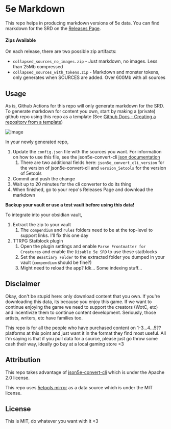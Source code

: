 # 5e Markdown

This repo helps in producing markdown versions of 5e data.  You can find markdown for the SRD on the
[Releases Page](https://github.com/scottTomaszewski/5e-markdown/releases).

#### Zips Available

On each release, there are two possible zip artifacts:

- `collapsed_sources_no_images.zip` - Just markdown, no images.  Less than 25Mb compressed 
- `collapsed_sources_with_tokens.zip` - Markdown and monster tokens, only generates when SOURCES are added.  Over 600Mb with all sources

## Usage

As is, Github Actions for this repo will only generate markdown for the SRD.  To generate markdown for content you own, start by making a (private) github repo using this repo as a template (See [Github Docs - Creating a repository from a template](https://docs.github.com/en/repositories/creating-and-managing-repositories/creating-a-repository-from-a-template))

![image](https://user-images.githubusercontent.com/5295276/200853381-ba0f4da4-3117-40bc-924b-8c824056baa1.png)

In your newly generated repo, 

1. Update the `config.json` file with the sources you want.  For information on how to use this file, see the json5e-convert-cli [json documentation](https://github.com/ebullient/json5e-convert-cli#additional-parameters)
    1. There are two additional fields here: `json5e_convert_cli_version` for the version of json5e-convert-cli and `version_5etools` for the version of 5etools
2. Commit and push the change
3. Wait up to 20 minutes for the cli converter to do its thing
4. When finished, go to your repo's Releases Page and download the markdown

**Backup your vault or use a test vault before using this data!**

To integrate into your obsidian vault,

1. Extract the zip to your vault 
   1. The `compendium` and `rules` folders need to be at the top-level to support links.  I'll fix this one day
3. TTRPG Statblock plugin
   1. Open the plugin settings and enable `Parse Frontmatter for Creatures` and enable the `Disable 5e SRD` to use these statblocks
   2. Set the `Beastiary Folder` to the extracted folder you dumped in your vault (`compendium` should be fine?)
   3. Might need to reload the app?  Idk... Some indexing stuff...

## Disclaimer

Okay, don't be stupid here: only download content that you own.  If you're downloading 
this data, its because you enjoy this game.  If we want to continue enjoying the game we
need to support the creators (WotC, etc) and incentivize them to continue content 
development.  Seriously, those artists, writers, etc have families too.  

This repo is for all the people who have purchased content on 1-3...4...5?? 
platforms at this point and just want it in the format they find most useful.  All I'm 
saying is that if you pull data for a source, please just go throw some cash their way,
ideally go buy at a local gaming store <3

## Attribution

This repo takes advantage of 
[json5e-convert-cli](https://github.com/ebullient/json5e-convert-cli) which is under the
Apache 2.0 license. 

This repo uses
[5etools mirror](https://github.com/5etools-mirror-1/5etools-mirror-1.github.io) as a
data source which is under the MIT license.

## License

This is MIT, do whatever you want with it <3
